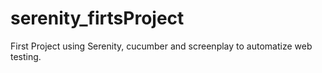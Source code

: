 # serenity_firtsProject
First Project using Serenity, cucumber and screenplay to automatize web testing.

